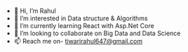- 👋 Hi, I’m Rahul
- 👀 I’m interested in Data structure & Algorithms
- 🌱 I’m currently learning React with Asp.Net Core
- 💞️ I’m looking to collaborate on Big Data and Data Science
- 📫 Reach me on- tiwarirahul647@gmail.com

<!---
Rahul9955982074/Rahul9955982074 is a ✨ special ✨ repository because its `README.md` (this file) appears on your GitHub profile.
You can click the Preview link to take a look at your changes.
--->
